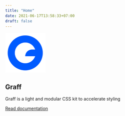```yaml
---
title: "Home"
date: 2021-06-17T13:58:33+07:00
draft: false
---
```


<section class="flex align-items-center justify-content-center">
<div class="text-center">
    <img src="images/logo.png" width="128" />
    <h1 class="color-primary">Graff</h1>
    <p>Graff is a light and modular CSS kit to accelerate styling</p>
    <p class="margin-large margin-remove-horizontal"><a href="/documentation" class="button button-primary text-center">Read documentation</a></p>
</div>
</section>
